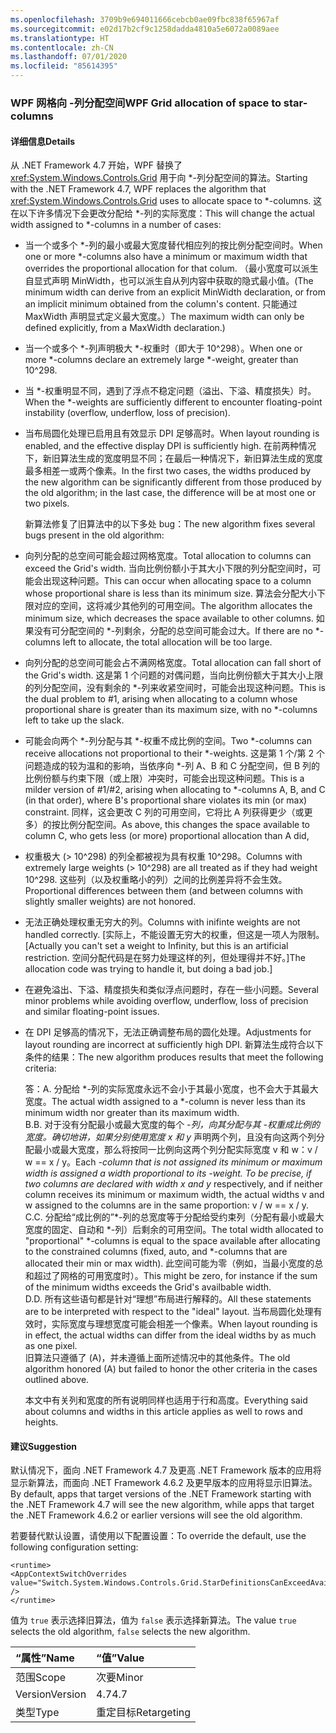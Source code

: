 ```yaml
---
ms.openlocfilehash: 3709b9e694011666cebcb0ae09fbc838f65967af
ms.sourcegitcommit: e02d17b2cf9c1258dadda4810a5e6072a0089aee
ms.translationtype: HT
ms.contentlocale: zh-CN
ms.lasthandoff: 07/01/2020
ms.locfileid: "85614395"
---
```

### <a name="wpf-grid-allocation-of-space-to-star-columns"></a><span data-ttu-id="b4e80-101">WPF 网格向 -列分配空间</span><span class="sxs-lookup"><span data-stu-id="b4e80-101">WPF Grid allocation of space to star-columns</span></span>

#### <a name="details"></a><span data-ttu-id="b4e80-102">详细信息</span><span class="sxs-lookup"><span data-stu-id="b4e80-102">Details</span></span>

<span data-ttu-id="b4e80-103">从 .NET Framework 4.7 开始，WPF 替换了 <xref:System.Windows.Controls.Grid> 用于向 \*-列分配空间的算法。</span><span class="sxs-lookup"><span data-stu-id="b4e80-103">Starting with the .NET Framework 4.7, WPF replaces the algorithm that <xref:System.Windows.Controls.Grid> uses to allocate space to \*-columns.</span></span> <span data-ttu-id="b4e80-104">这在以下许多情况下会更改分配给 \*-列的实际宽度：</span><span class="sxs-lookup"><span data-stu-id="b4e80-104">This will change the actual width assigned to \*-columns in a number of cases:</span></span>

- <span data-ttu-id="b4e80-105">当一个或多个 \*-列的最小或最大宽度替代相应列的按比例分配空间时。</span><span class="sxs-lookup"><span data-stu-id="b4e80-105">When one or more \*-columns also have a minimum or maximum width that overrides the proportional allocation for that colum.</span></span> <span data-ttu-id="b4e80-106">（最小宽度可以派生自显式声明 MinWidth，也可以派生自从列内容中获取的隐式最小值。</span><span class="sxs-lookup"><span data-stu-id="b4e80-106">(The minimum width can derive from an explicit MinWidth declaration, or from an implicit minimum obtained from the column's content.</span></span> <span data-ttu-id="b4e80-107">只能通过 MaxWidth 声明显式定义最大宽度。）</span><span class="sxs-lookup"><span data-stu-id="b4e80-107">The maximum width can only be defined explicitly, from a MaxWidth declaration.)</span></span>
- <span data-ttu-id="b4e80-108">当一个或多个 \*-列声明极大 \*-权重时（即大于 10^298）。</span><span class="sxs-lookup"><span data-stu-id="b4e80-108">When one or more \*-columns declare an extremely large \*-weight, greater than 10^298.</span></span>
- <span data-ttu-id="b4e80-109">当 \*-权重明显不同，遇到了浮点不稳定问题（溢出、下溢、精度损失）时。</span><span class="sxs-lookup"><span data-stu-id="b4e80-109">When the \*-weights are sufficiently different to encounter floating-point instability (overflow, underflow, loss of precision).</span></span>
- <span data-ttu-id="b4e80-110">当布局圆化处理已启用且有效显示 DPI 足够高时。</span><span class="sxs-lookup"><span data-stu-id="b4e80-110">When layout rounding is enabled, and the effective display DPI is sufficiently high.</span></span>
<span data-ttu-id="b4e80-111">在前两种情况下，新旧算法生成的宽度明显不同；在最后一种情况下，新旧算法生成的宽度最多相差一或两个像素。</span><span class="sxs-lookup"><span data-stu-id="b4e80-111">In the first two cases, the widths produced by the new algorithm can be significantly different from those produced by the old algorithm; in the last case, the difference will be at most one or two pixels.</span></span><p/><span data-ttu-id="b4e80-112">新算法修复了旧算法中的以下多处 bug：</span><span class="sxs-lookup"><span data-stu-id="b4e80-112">The new algorithm fixes several bugs present in the old algorithm:</span></span>

- <span data-ttu-id="b4e80-113">向列分配的总空间可能会超过网格宽度。</span><span class="sxs-lookup"><span data-stu-id="b4e80-113">Total allocation to columns can exceed the Grid's width.</span></span> <span data-ttu-id="b4e80-114">当向比例份额小于其大小下限的列分配空间时，可能会出现这种问题。</span><span class="sxs-lookup"><span data-stu-id="b4e80-114">This can occur when allocating space to a column whose proportional share is less than its minimum size.</span></span> <span data-ttu-id="b4e80-115">算法会分配大小下限对应的空间，这将减少其他列的可用空间。</span><span class="sxs-lookup"><span data-stu-id="b4e80-115">The algorithm allocates the minimum size, which decreases the space available to other columns.</span></span> <span data-ttu-id="b4e80-116">如果没有可分配空间的 \*-列剩余，分配的总空间可能会过大。</span><span class="sxs-lookup"><span data-stu-id="b4e80-116">If there are no \*-columns left to allocate, the total allocation will be too large.</span></span>
- <span data-ttu-id="b4e80-117">向列分配的总空间可能会占不满网格宽度。</span><span class="sxs-lookup"><span data-stu-id="b4e80-117">Total allocation can fall short of the Grid's width.</span></span> <span data-ttu-id="b4e80-118">这是第 1 个问题的对偶问题，当向比例份额大于其大小上限的列分配空间，没有剩余的 \*-列来收紧空间时，可能会出现这种问题。</span><span class="sxs-lookup"><span data-stu-id="b4e80-118">This is the dual problem to #1, arising when allocating to a column whose proportional share is greater than its maximum size, with no \*-columns left to take up the slack.</span></span>
- <span data-ttu-id="b4e80-119">可能会向两个 \*-列分配与其 \*-权重不成比例的空间。</span><span class="sxs-lookup"><span data-stu-id="b4e80-119">Two \*-columns can receive allocations not proportional to their \*-weights.</span></span> <span data-ttu-id="b4e80-120">这是第 1 个/第 2 个问题造成的较为温和的影响，当依序向 \*-列 A、B 和 C 分配空间，但 B 列的比例份额与约束下限（或上限）冲突时，可能会出现这种问题。</span><span class="sxs-lookup"><span data-stu-id="b4e80-120">This is a milder version of #1/#2, arising when allocating to \*-columns A, B, and C (in that order), where B's proportional share violates its min (or max) constraint.</span></span> <span data-ttu-id="b4e80-121">同样，这会更改 C 列的可用空间，它将比 A 列获得更少（或更多）的按比例分配空间。</span><span class="sxs-lookup"><span data-stu-id="b4e80-121">As above, this changes the space available to column C, who gets less (or more) proportional allocation than A did,</span></span>
- <span data-ttu-id="b4e80-122">权重极大 (&gt; 10^298) 的列全都被视为具有权重 10^298。</span><span class="sxs-lookup"><span data-stu-id="b4e80-122">Columns with extremely large weights (&gt; 10^298) are all treated as if they had weight 10^298.</span></span> <span data-ttu-id="b4e80-123">这些列（以及权重略小的列）之间的比例差异将不会生效。</span><span class="sxs-lookup"><span data-stu-id="b4e80-123">Proportional differences between them (and between columns with slightly smaller weights) are not honored.</span></span>
- <span data-ttu-id="b4e80-124">无法正确处理权重无穷大的列。</span><span class="sxs-lookup"><span data-stu-id="b4e80-124">Columns with inifinte weights are not handled correctly.</span></span> <span data-ttu-id="b4e80-125">[实际上，不能设置无穷大的权重，但这是一项人为限制。</span><span class="sxs-lookup"><span data-stu-id="b4e80-125">[Actually you can't set a weight to Infinity, but this is an artificial restriction.</span></span> <span data-ttu-id="b4e80-126">空间分配代码是在努力处理这样的列，但处理得并不好。]</span><span class="sxs-lookup"><span data-stu-id="b4e80-126">The allocation code was trying to handle it, but doing a bad job.]</span></span>
- <span data-ttu-id="b4e80-127">在避免溢出、下溢、精度损失和类似浮点问题时，存在一些小问题。</span><span class="sxs-lookup"><span data-stu-id="b4e80-127">Several minor problems while avoiding overflow, underflow, loss of precision and similar floating-point issues.</span></span>
- <span data-ttu-id="b4e80-128">在 DPI 足够高的情况下，无法正确调整布局的圆化处理。</span><span class="sxs-lookup"><span data-stu-id="b4e80-128">Adjustments for layout rounding are incorrect at sufficiently high DPI.</span></span>
<span data-ttu-id="b4e80-129">新算法生成符合以下条件的结果：</span><span class="sxs-lookup"><span data-stu-id="b4e80-129">The new algorithm produces results that meet the following criteria:</span></span><p/><span data-ttu-id="b4e80-130">答：</span><span class="sxs-lookup"><span data-stu-id="b4e80-130">A.</span></span> <span data-ttu-id="b4e80-131">分配给 \*-列的实际宽度永远不会小于其最小宽度，也不会大于其最大宽度。</span><span class="sxs-lookup"><span data-stu-id="b4e80-131">The actual width assigned to a \*-column is never less than its minimum width nor greater than its maximum width.</span></span><br/><span data-ttu-id="b4e80-132">B.</span><span class="sxs-lookup"><span data-stu-id="b4e80-132">B.</span></span> <span data-ttu-id="b4e80-133">对于没有分配最小或最大宽度的每个 <em>-列，向其分配与其 <em>-权重成比例的宽度。确切地讲，如果分别使用宽度 x</em> 和 y</em> 声明两个列，且没有向这两个列分配最小或最大宽度，那么将按同一比例向这两个列分配实际宽度 v 和 w：v / w == x / y。</span><span class="sxs-lookup"><span data-stu-id="b4e80-133">Each <em>-column that is not assigned its minimum or maximum width is assigned a width proportional to its <em>-weight. To be precise, if two columns are declared with width x</em> and y</em> respectively, and if neither column receives its minimum or maximum width, the actual widths v and w assigned to the columns are in the same proportion: v / w == x / y.</span></span><br/><span data-ttu-id="b4e80-134">C.</span><span class="sxs-lookup"><span data-stu-id="b4e80-134">C.</span></span> <span data-ttu-id="b4e80-135">分配给“成比例的”\*-列的总宽度等于分配给受约束列（分配有最小或最大宽度的固定、自动和 \*-列）后剩余的可用空间。</span><span class="sxs-lookup"><span data-stu-id="b4e80-135">The total width allocated to &quot;proportional&quot; \*-columns is equal to the space available after allocating to the constrained columns (fixed, auto, and \*-columns that are allocated their min or max width).</span></span> <span data-ttu-id="b4e80-136">此空间可能为零（例如，当最小宽度的总和超过了网格的可用宽度时）。</span><span class="sxs-lookup"><span data-stu-id="b4e80-136">This might be zero, for instance if the sum of the minimum widths exceeds the Grid's availbable width.</span></span><br/><span data-ttu-id="b4e80-137">D.</span><span class="sxs-lookup"><span data-stu-id="b4e80-137">D.</span></span> <span data-ttu-id="b4e80-138">所有这些语句都是针对“理想”布局进行解释的。</span><span class="sxs-lookup"><span data-stu-id="b4e80-138">All these statements are to be interpreted with respect to the &quot;ideal&quot; layout.</span></span> <span data-ttu-id="b4e80-139">当布局圆化处理有效时，实际宽度与理想宽度可能会相差一个像素。</span><span class="sxs-lookup"><span data-stu-id="b4e80-139">When layout rounding is in effect, the actual widths can differ from the ideal widths by as much as one pixel.</span></span><br/><span data-ttu-id="b4e80-140">旧算法只遵循了 (A)，并未遵循上面所述情况中的其他条件。</span><span class="sxs-lookup"><span data-stu-id="b4e80-140">The old algorithm honored (A) but failed to honor the other criteria in the cases outlined above.</span></span><p/><span data-ttu-id="b4e80-141">本文中有关列和宽度的所有说明同样也适用于行和高度。</span><span class="sxs-lookup"><span data-stu-id="b4e80-141">Everything said about columns and widths in this article applies as well to rows and heights.</span></span>

#### <a name="suggestion"></a><span data-ttu-id="b4e80-142">建议</span><span class="sxs-lookup"><span data-stu-id="b4e80-142">Suggestion</span></span>

<span data-ttu-id="b4e80-143">默认情况下，面向 .NET Framework 4.7 及更高 .NET Framework 版本的应用将显示新算法，而面向 .NET Framework 4.6.2 及更早版本的应用将显示旧算法。</span><span class="sxs-lookup"><span data-stu-id="b4e80-143">By default, apps that target versions of the .NET Framework starting with the .NET Framework 4.7 will see the new algorithm, while apps that target the .NET Framework 4.6.2 or earlier versions will see the old algorithm.</span></span><p/><span data-ttu-id="b4e80-144">若要替代默认设置，请使用以下配置设置：</span><span class="sxs-lookup"><span data-stu-id="b4e80-144">To override the default, use the following configuration setting:</span></span>

<pre><code class="lang-xml">&lt;runtime&gt;&#13;&#10;&lt;AppContextSwitchOverrides value=&quot;Switch.System.Windows.Controls.Grid.StarDefinitionsCanExceedAvailableSpace=true&quot; /&gt;&#13;&#10;&lt;/runtime&gt;&#13;&#10;</code></pre>

<span data-ttu-id="b4e80-145">值为 `true` 表示选择旧算法，值为 `false` 表示选择新算法。</span><span class="sxs-lookup"><span data-stu-id="b4e80-145">The value `true` selects the old algorithm, `false` selects the new algorithm.</span></span>

| <span data-ttu-id="b4e80-146">“属性”</span><span class="sxs-lookup"><span data-stu-id="b4e80-146">Name</span></span>    | <span data-ttu-id="b4e80-147">“值”</span><span class="sxs-lookup"><span data-stu-id="b4e80-147">Value</span></span>       |
|:--------|:------------|
| <span data-ttu-id="b4e80-148">范围</span><span class="sxs-lookup"><span data-stu-id="b4e80-148">Scope</span></span>   | <span data-ttu-id="b4e80-149">次要</span><span class="sxs-lookup"><span data-stu-id="b4e80-149">Minor</span></span>       |
| <span data-ttu-id="b4e80-150">Version</span><span class="sxs-lookup"><span data-stu-id="b4e80-150">Version</span></span> | <span data-ttu-id="b4e80-151">4.7</span><span class="sxs-lookup"><span data-stu-id="b4e80-151">4.7</span></span>         |
| <span data-ttu-id="b4e80-152">类型</span><span class="sxs-lookup"><span data-stu-id="b4e80-152">Type</span></span>    | <span data-ttu-id="b4e80-153">重定目标</span><span class="sxs-lookup"><span data-stu-id="b4e80-153">Retargeting</span></span> |
